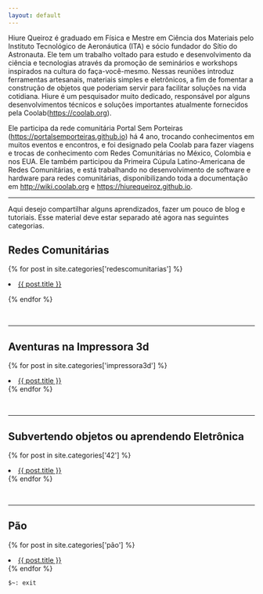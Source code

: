 ```yaml
---
layout: default
---
```



Hiure Queiroz é graduado em Física e Mestre em Ciência dos Materiais pelo Instituto Tecnológico de Aeronáutica (ITA) e sócio fundador do Sítio do Astronauta. Ele tem um trabalho voltado para estudo e desenvolvimento da ciência e tecnologias através da promoção de seminários e workshops inspirados na cultura do faça-você-mesmo. Nessas reuniões introduz ferramentas artesanais, materiais simples e eletrônicos, a fim de fomentar a construção de objetos que poderiam servir para facilitar soluções na vida cotidiana. Hiure é um pesquisador muito dedicado, responsável por alguns desenvolvimentos técnicos e soluções importantes atualmente fornecidos pela Coolab(https://coolab.org).

Ele participa da rede comunitária Portal Sem Porteiras (https://portalsemporteiras.github.io) há 4 ano, trocando conhecimentos em muitos eventos e encontros, e foi designado pela Coolab para fazer viagens e trocas de conhecimento com Redes Comunitárias no México, Colombia e nos EUA. Ele também participou da Primeira Cúpula Latino-Americana de Redes Comunitárias, e está trabalhando no desenvolvimento de software e hardware para redes comunitárias, disponibilizando toda a documentação em http://wiki.coolab.org e https://hiurequeiroz.github.io.


---

Aqui desejo compartilhar alguns aprendizados, fazer um pouco de blog e tutoriais. Esse material deve estar separado até agora nas seguintes categorias.


## Redes Comunitárias
{% for post in site.categories['redescomunitarias'] %}

<li><a href="{{ post.url }}">{{ post.title }}</a></li>

{% endfor %}

&nbsp;

---

## Aventuras na Impressora 3d
{% for post in site.categories['impressora3d'] %}
<li><a href="{{ post.url }}">{{ post.title }}</a></li>
{% endfor %}

&nbsp;

---

## Subvertendo objetos ou aprendendo Eletrônica
{% for post in site.categories['42'] %}
<li><a href="{{ post.url }}">{{ post.title }}</a></li>
{% endfor %}

&nbsp;

---

## Pão

{% for post in site.categories['pão'] %}
<li><a href="{{ post.url }}">{{ post.title }}</a></li>
{% endfor %}


```sh
$~: exit
```


